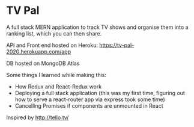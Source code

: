 # TV Pal

A full stack MERN application to track TV shows and organise them into a ranking list, which you can then share.

API and Front end hosted on Heroku: https://tv-pal-2020.herokuapp.com/app

DB hosted on MongoDB Atlas

Some things I learned while making this:
- How Redux and React-Redux work
- Deploying a full stack application (this was my first time, figuring out how to serve a react-router app via express took some time)
- Cancelling Promises if components are unmounted in React


Inspired by http://tello.tv/
